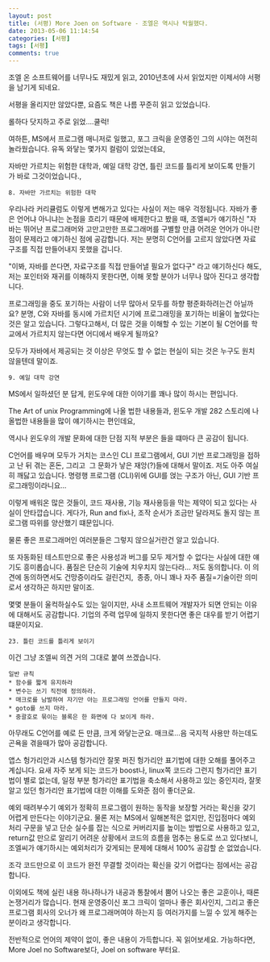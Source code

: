 ```yaml
---
layout: post
title: (서평) More Joen on Software - 조엘은 역시나 탁월했다.
date: 2013-05-06 11:14:54
categories: [서평]
tags: [서평]
comments: true
---
```


조엘 온 소프트웨어를 너무나도 재밌게 읽고, 2010년초에 사서 읽었지만 이제서야 서평을 남기게 되네요.

서평을 올리지만 않았다뿐, 요즘도 책은 나름 꾸준히 읽고 있었습니다.

롤하다 닷지하고 주로 읽었....쿨럭!


여하튼, MS에서 프로그램 매니저로 일했고, 포그 크릭을 운영중인 그의 시야는 여전히 놀라웠습니다.
유독 와닿는 몇가지 컬럼이 있었는데요, 

자바만 가르치는 위험한 대학과, 예일 대학 강연, 틀린 코드를 틀리게 보이도록 만들기가 바로 그것이었습니다.,

    8. 자바만 가르치는 위험한 대학

우리나라 커리큘럼도 이렇게 변해가고 있다는 사실이 저는 매우 걱정됩니다.
자바가 좋은 언어냐 아니냐는 논점을 흐리기 때문에 배제한다고 봤을 때, 조엘씨가 얘기하신 "자바는 뛰어난 프로그래머와 고만고만한 프로그래머를 구별할 만큼 어려운 언어가 아니란 점이 문제라고 얘기하신 점에 공감합니다.
저는 분명히 C언어를 고르지 않았다면 자료구조를 직접 만들어내지 못했을 겁니다.

"이봐, 자바를 쓴다면, 자료구조를 직접 만들어낼 필요가 없다구"
라고 얘기하신다 해도, 저는 포인터와 재귀를 이해하지 못한다면, 이해 못할 분야가 너무나 많아 진다고 생각합니다.

프로그래밍을 중도 포기하는 사람이 너무 많아서 모두를 하향 평준화하려는건 아닐까요?
분명, C와 자바를 동시에 가르치던 시기에 프로그래밍을 포기하는 비율이 높았다는 것은 알고 있습니다.
그렇다고해서, 더 많은 것을 이해할 수 있는 기본이 될 C언어를 학교에서 가르치지 않는다면 어디에서 배우게 될까요?

모두가 자바에서 제공되는 것 이상은 무엇도 할 수 없는 현실이 되는 것은 누구도 원치 않을텐데 말이죠.

    9. 예일 대학 강연

MS에서 일하셨던 분 답게, 윈도우에 대한 이야기를 꽤나 많이 하시는 편입니다.

The Art of unix Programming에 나올 법한 내용들과, 윈도우 개발 282 스토리에 나올법한 내용들을 많이 얘기하시는 편인데요,

역시나 윈도우의 개발 문화에 대한 단점 지적 부분은 들을 떄마다 큰 공감이 됩니다.

C언어를 배우며 모두가 거치는 코스인 CLI 프로그램에서, GUI 기반 프로그래밍을 접하고 난 뒤 겪는 혼돈, 그리고  그 문화가 낳은 재앙(?)들에 대해서 말이죠.
저도 아주 여실히 깨닳고 있습니다. 명령행 프로그램 (CLI)위에 GUI를 얹는 구조가 아닌, GUI 기반 프로그래밍이라니요...

이렇게 배워온 많은 것들이, 코드 재사용, 기능 재사용등을 막는 제약이 되고 있다는 사실이 안타깝습니다.
게다가, Run and fix나, 조작 순서가 조금만 달라져도 돌지 않는 프로그램 따위를 양산했기 떄문입니다.

물론 좋은 프로그래머인 여러분들은 그렇지 않으실거란건 알고 있습니다.

또 자동화된 테스트만으로 좋은 사용성과 버그를 모두 제거할 수 없다는 사실에 대한 얘기도 흥미롭습니다. 
품질은 단순히 기술에 치우치지 않는다라... 저도 동의합니다. 이 의견에 동의하면서도 건망증이라도 걸린건지,  종종, 아니 꽤나 자주 품질=기술이란 의미로서 생각하곤 하지만 말이죠.

몇몇 분들이 울컥하실수도 있는 일이지만, 사내 소프트웨어 개발자가 되면 안되는 이유에 대해서도 공감합니다.
기업의 주력 업무에 일하지 못한다면 좋은 대우를 받기 어렵기 떄문이지요.

    23. 틀린 코드를 틀리게 보이기

이건 그냥 조엘씨 의견 거의 그대로 붙여 쓰겠습니다.

    일반 규칙 
    * 함수를 짧게 유지하라
    * 변수는 쓰기 직전에 정의하라.
    * 매크로를 남발하여 자기만 아는 프로그래밍 언어를 만들지 마라.
    * goto를 쓰지 마라.
    * 중괄호로 묶이는 블록은 한 화면에 다 보이게 하라.

아무래도 C언어를 예로 든 만큼, 크게 와닿는군요.
매크로...음 국지적 사용만 하는데도 곤욕을 겪을때가 많아 공감합니다.

앱스 헝가리안과 시스템 헝가리안
잘못 퍼진 헝가리안 표기법에 대한 오해를 풀어주고 계십니다.
요새 자주 보게 되는 코드가 boost나, linux쪽 코드라 그런지 헝가리안 표기법이 별로 없는데, 
일정 부분 헝가리안 표기법을 축소해서 사용하고 있는 중인지라, 잘못알고 있던 헝가리안 표기법에 대한 이해를 도와준 점이 좋더군요.

예외 때려부수기
예외가 정확히 프로그램이 원하는 동작을 보장할 거라는 확신을 갖기 어렵게 만든다는 이야기군요.
물론 저는 MS에서 일해본적은 없지만, 진입점마다 예외 처리 구문을 넣고 단순 실수를 잡는 식으로 커버리지를 높이는 방법으로 사용하고 있고,
return값 만으로 알리기 어려운 상황에서 코드의 흐름을 멈추는 용도로 쓰고 있다보니, 조엘씨가 얘기하시는 예외처리가 갖게되는 문제에 대해서 100% 공감할 순 없었습니다.

조각 코드만으로 이 코드가 완전 무결할 것이라는 확신을 갖기 어렵다는 점에서는 공감합니다.


이외에도 책에 실린 내용 하나하나가 내공과 통찰에서 뿜어 나오는 좋은 교훈이나, 때론 논쟁거리가 많습니다.
현재 운영중이신 포그 크릭이 얼마나 좋은 회사인지, 그리고 좋은 프로그램 회사의 오너가 왜 프로그래머여야 하는지 등 여러가지를 느낄 수 있게 해주는 분이라고 생각합니다.

전반적으로 언어의 제약이 없이, 좋은 내용이 가득합니다.
꼭 읽어보세요. 가능하다면, More Joel no Software보다, Joel on software 부터요.